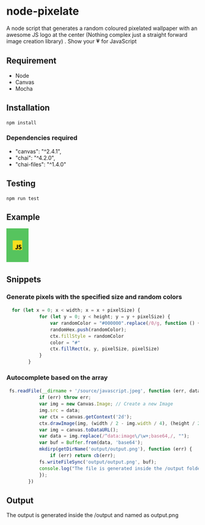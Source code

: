 # node-pixelate

A node script that generates a random coloured pixelated wallpaper with an awesome JS logo at the center (Nothing complex just a straight forward image creation library) . Show your 💗 for JavaScript

## Requirement

- Node
- Canvas
- Mocha

## Installation

```
npm install
```

### Dependencies required
- "canvas": "^2.4.1",
- "chai": "^4.2.0",
- "chai-files": "^1.4.0"

## Testing

```
npm run test
```

## Example

![alt text](/output/output.png)

## Snippets

### Generate pixels with the specified size and random colors

``` js
  for (let x = 0; x < width; x = x + pixelSize) {
            for (let y = 0; y < height; y = y + pixelSize) {
                var randomColor = "#000000".replace(/0/g, function () { return (~~(Math.random() * 16)).toString(16); });
                randomHex.push(randomColor);
                ctx.fillStyle = randomColor
                color = "#"
                ctx.fillRect(x, y, pixelSize, pixelSize)
            }
        }
```

### Autocomplete based on the array

``` js
 fs.readFile(__dirname + '/source/javascript.jpeg', function (err, data) {
            if (err) throw err;
            var img = new Canvas.Image; // Create a new Image
            img.src = data;
            var ctx = canvas.getContext('2d');
            ctx.drawImage(img, (width / 2 - img.width / 4), (height / 2 - img.height / 4), img.width / 2, img.height / 2);
            var img = canvas.toDataURL();
            var data = img.replace(/^data:image\/\w+;base64,/, "");
            var buf = Buffer.from(data, 'base64');
            mkdirp(getDirName('output/output.png'), function (err) {
                if (err) return cb(err);
            fs.writeFileSync('output/output.png', buf);
            console.log("The file is generated inside the /output folder");
            });
        })
```

## Output

The output is generated inside the /output and named as output.png
